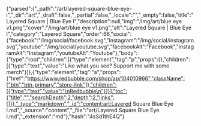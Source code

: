 {"parsed":{"_path":"/art/layered-square-blue-eye-i","_dir":"art","_draft":false,"_partial":false,"_locale":"","_empty":false,"title":"Layered Square | Blue Eye I","description":null,"img":"/img/art/blue eye v1.png","cover":"/img/art/blue eye v1.png","alt":"Layered Square | Blue Eye I","category":"Layered Square","order":66,"social":{"facebook":"/img/social/facebook.svg","instagram":"/img/social/instagram.svg","youtube":"/img/social/youtube.svg","facebookAlt":"Facebook","instagramAlt":"Instagram","youtubeAlt":"Youtube"},"body":{"type":"root","children":[{"type":"element","tag":"p","props":{},"children":[{"type":"text","value":"Like what you see? Support me with some merch"}]},{"type":"element","tag":"a","props":{"href":"https://www.redbubble.com/shop/ap/104010966","className":["btn","btn-primary","store-link"]},"children":[{"type":"text","value":"\nRedbubble\n"}]}],"toc":{"title":"","searchDepth":2,"depth":2,"links":[]}},"_type":"markdown","_id":"content:art:Layered Square Blue Eye I.md","_source":"content","_file":"art/Layered Square Blue Eye I.md","_extension":"md"},"hash":"4sSd1thE4Q"}